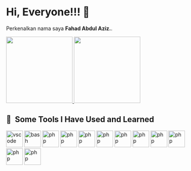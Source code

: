 # Hi, Everyone!!! 👋

Perkenalkan nama saya **Fahad Abdul Aziz.**.  

<p align="left">
<a href="https://github.com/fahadabdul17">
  <img height="180em" src="https://github-readme-stats-eight-theta.vercel.app/api?username=fahadabdul17&show_icons=true&theme=algolia&include_all_commits=true&count_private=true"/>
  <img height="180em" src="https://github-readme-stats-eight-theta.vercel.app/api/top-langs/?username=fahadabdul17&layout=compact&langs_count=8&theme=algolia"/>
</a>
</p>

<h2> 🚀 &nbsp;Some Tools I Have Used and Learned</h2>
<p align="left">
<img src="https://cdn.jsdelivr.net/gh/devicons/devicon/icons/vscode/vscode-original.svg" alt="vscode" width="45" height="45"/>
<img src="https://cdn.jsdelivr.net/gh/devicons/devicon/icons/bash/bash-original.svg" alt="bash" width="45" height="45"/>
<img src="https://cdn.jsdelivr.net/gh/devicons/devicon/icons/html5/html5-original.svg" alt="php" width="45" height="45"/>
<img src="https://cdn.jsdelivr.net/gh/devicons/devicon/icons/php/php-original.svg" alt="php" width="45" height="45"/>
<img src="https://cdn.jsdelivr.net/gh/devicons/devicon/icons/javascript/javascript-original.svg" alt="php" width="45" height="45"/>
<img src="https://cdn.jsdelivr.net/gh/devicons/devicon/icons/java/java-original.svg" alt="php" width="45" height="45"/>
<img src="https://cdn.jsdelivr.net/gh/devicons/devicon/icons/mongodb/mongodb-original.svg" alt="php" width="45" height="45"/>
<img src="https://cdn.jsdelivr.net/gh/devicons/devicon/icons/postman/postman-original.svg" alt="php" width="45" height="45"/>
<img src="https://cdn.jsdelivr.net/gh/devicons/devicon/icons/flutter/flutter-original.svg" alt="php" width="45" height="45"/>
<img src="https://cdn.jsdelivr.net/gh/devicons/devicon/icons/dart/dart-original.svg" alt="php" width="45" height="45"/>
<img src="https://cdn.jsdelivr.net/gh/devicons/devicon/icons/mysql/mysql-original.svg" alt="php" width="45" height="45"/>
<img src="https://cdn.jsdelivr.net/gh/devicons/devicon/icons/tailwindcss/tailwindcss-original.svg" alt="php" width="45" height="45"/>
</p>
